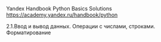 Yandex Handbook Python Basics Solutions
https://academy.yandex.ru/handbook/python

2.1.Ввод и вывод данных. Операции с числами, строками. Форматирование
